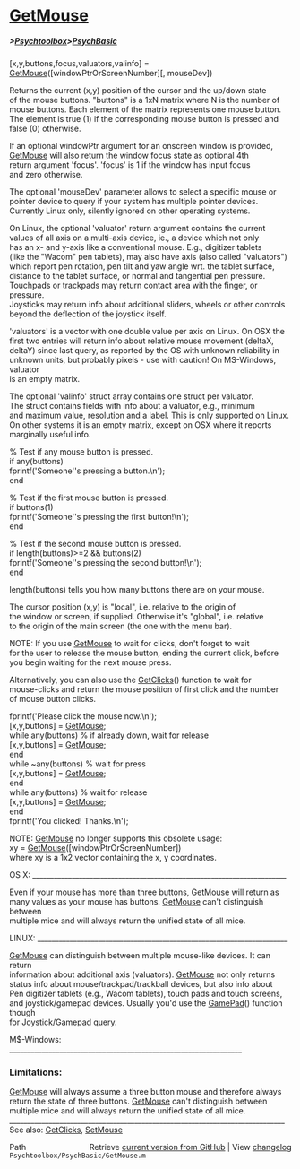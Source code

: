 # [GetMouse](GetMouse)
##### >[Psychtoolbox](Psychtoolbox)>[PsychBasic](PsychBasic)

[x,y,buttons,focus,valuators,valinfo] = [GetMouse](GetMouse)([windowPtrOrScreenNumber][, mouseDev])  
  
Returns the current (x,y) position of the cursor and the up/down state  
of the mouse buttons. "buttons" is a 1xN matrix where N is the number of  
mouse buttons. Each element of the matrix represents one mouse button.  
The element is true (1) if the corresponding mouse button is pressed and  
false (0) otherwise.  
  
If an optional windowPtr argument for an onscreen window is provided,  
[GetMouse](GetMouse) will also return the window focus state as optional 4th  
return argument 'focus'. 'focus' is 1 if the window has input focus  
and zero otherwise.   
  
The optional 'mouseDev' parameter allows to select a specific mouse or  
pointer device to query if your system has multiple pointer devices.  
Currently Linux only, silently ignored on other operating systems.  
  
On Linux, the optional 'valuator' return argument contains the current  
values of all axis on a multi-axis device, ie., a device which not only  
has an x- and y-axis like a conventional mouse. E.g., digitizer tablets  
(like the "Wacom" pen tablets), may also have axis (also called "valuators")  
which report pen rotation, pen tilt and yaw angle wrt. the tablet surface,  
distance to the tablet surface, or normal and tangential pen pressure.  
Touchpads or trackpads may return contact area with the finger, or pressure.  
Joysticks may return info about additional sliders, wheels or other controls  
beyond the deflection of the joystick itself.  
  
'valuators' is a vector with one double value per axis on Linux. On OSX the  
first two entries will return info about relative mouse movement (deltaX,  
deltaY) since last query, as reported by the OS with unknown reliability in  
unknown units, but probably pixels - use with caution! On MS-Windows, valuator  
is an empty matrix.  
  
The optional 'valinfo' struct array contains one struct per valuator.  
The struct contains fields with info about a valuator, e.g., minimum  
and maximum value, resolution and a label. This is only supported on Linux.  
On other systems it is an empty matrix, except on OSX where it reports  
marginally useful info.  
  
  
% Test if any mouse button is pressed.   
if any(buttons)  
  fprintf('Someone''s pressing a button.\n');  
end  
  
% Test if the first mouse button is pressed.  
if buttons(1)  
  fprintf('Someone''s pressing the first button!\n');  
end  
  
% Test if the second mouse button is pressed.  
if length(buttons)\>=2 && buttons(2)  
  fprintf('Someone''s pressing the second button!\n');  
end  
  
length(buttons) tells you how many buttons there are on your mouse.  
  
The cursor position (x,y) is "local", i.e. relative to the origin of  
the window or screen, if supplied. Otherwise it's "global", i.e. relative  
to the origin of the main screen (the one with the menu bar).  
  
NOTE: If you use [GetMouse](GetMouse) to wait for clicks, don't forget to wait  
for the user to release the mouse button, ending the current click, before  
you begin waiting for the next mouse press.  
  
Alternatively, you can also use the [GetClicks](GetClicks)() function to wait for  
mouse-clicks and return the mouse position of first click and the number  
of mouse button clicks.  
  
fprintf('Please click the mouse now.\n');  
[x,y,buttons] = [GetMouse](GetMouse);  
while any(buttons) % if already down, wait for release  
  [x,y,buttons] = [GetMouse](GetMouse);  
end  
while ~any(buttons) % wait for press  
  [x,y,buttons] = [GetMouse](GetMouse);  
end  
while any(buttons) % wait for release  
  [x,y,buttons] = [GetMouse](GetMouse);  
end  
fprintf('You clicked! Thanks.\n');  
  
NOTE: [GetMouse](GetMouse) no longer supports this obsolete usage:  
xy = [GetMouse](GetMouse)([windowPtrOrScreenNumber])  
where xy is a 1x2 vector containing the x, y coordinates.  
  
OS X: \_\_\_\_\_\_\_\_\_\_\_\_\_\_\_\_\_\_\_\_\_\_\_\_\_\_\_\_\_\_\_\_\_\_\_\_\_\_\_\_\_\_\_\_\_\_\_\_\_\_\_\_\_\_\_\_\_\_\_\_\_\_\_\_\_\_\_\_\_\_\_  
  
Even if your mouse has more than three buttons, [GetMouse](GetMouse) will return as  
many values as your mouse has buttons. [GetMouse](GetMouse) can't distinguish between  
multiple mice and will always return the unified state of all mice.  
  
LINUX: \_\_\_\_\_\_\_\_\_\_\_\_\_\_\_\_\_\_\_\_\_\_\_\_\_\_\_\_\_\_\_\_\_\_\_\_\_\_\_\_\_\_\_\_\_\_\_\_\_\_\_\_\_\_\_\_\_\_\_\_\_\_\_\_\_\_\_\_\_\_  
  
[GetMouse](GetMouse) can distinguish between multiple mouse-like devices. It can return  
information about additional axis (valuators). [GetMouse](GetMouse) not only returns  
status info about mouse/trackpad/trackball devices, but also info about  
Pen digitizer tablets (e.g., Wacom tablets), touch pads and touch screens,  
and joystick/gamepad devices. Usually you'd use the [GamePad](GamePad)() function though  
for Joystick/Gamepad query.  
  
M$-Windows: \_\_\_\_\_\_\_\_\_\_\_\_\_\_\_\_\_\_\_\_\_\_\_\_\_\_\_\_\_\_\_\_\_\_\_\_\_\_\_\_\_\_\_\_\_\_\_\_\_\_\_\_\_\_\_\_\_\_\_\_\_\_\_\_\_  
  
### Limitations:  
  
[GetMouse](GetMouse) will always assume a three button mouse and therefore always  
return the state of three buttons. [GetMouse](GetMouse) can't distinguish between  
multiple mice and will always return the unified state of all mice.  
\_\_\_\_\_\_\_\_\_\_\_\_\_\_\_\_\_\_\_\_\_\_\_\_\_\_\_\_\_\_\_\_\_\_\_\_\_\_\_\_\_\_\_\_\_\_\_\_\_\_\_\_\_\_\_\_\_\_\_\_\_\_\_\_\_\_\_\_\_\_\_\_\_\_\_\_\_  
See also: [GetClicks](GetClicks), [SetMouse](SetMouse)  
  




<div class="code_header" style="text-align:right;">
  <span style="float:left;">Path&nbsp;&nbsp;</span> <span class="counter">Retrieve <a href=
  "https://raw.github.com/Psychtoolbox-3/Psychtoolbox-3/beta/Psychtoolbox/PsychBasic/GetMouse.m">current version from GitHub</a> | View <a href=
  "https://github.com/Psychtoolbox-3/Psychtoolbox-3/commits/beta/Psychtoolbox/PsychBasic/GetMouse.m">changelog</a></span>
</div>
<div class="code">
  <code>Psychtoolbox/PsychBasic/GetMouse.m</code>
</div>

